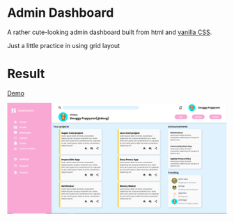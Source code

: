# Admin Dashboard
A rather cute-looking admin dashboard built from html and [vanilla CSS](https://vanillacss.com/).


Just a little practice in using grid layout
# Result
[Demo](https://zjason25.github.io/admin-dashboard/)

![Demo](./images/admin-demo.png)
